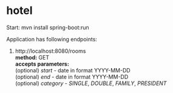 # hotel
Start:  mvn install
        spring-boot:run
        
Application has following endpoints:</br>
1. <a>http://localhost:8080/rooms</a></br>
            **method:** GET</br>
            **accepts parameters:**</br>
            (optional) _start_ - date in format YYYY-MM-DD</br>
            (optional) _end_ - date in format YYYY-MM-DD</br>
            (optional) _category_ - _SINGLE_, _DOUBLE_, _FAMILY_, _PRESIDENT_
